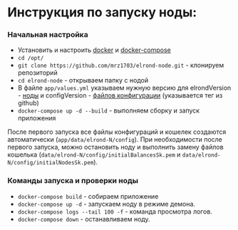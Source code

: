 # Инструкция по запуску ноды:
### Начальная настройка
 * Установить и настроить [docker](https://docs.docker.com/install/) и [docker-compose](https://docs.docker.com/compose/install/)
 * `cd /opt/`
 * `git clone https://github.com/mrz1703/elrond-node.git` - клонируем репозиторий
 * `cd elrond-node` - открываем папку с нодой
 * В файле `app/values.yml` указываем нужную версию для elrondVersion - [ноды](https://github.com/ElrondNetwork/elrond-go) и configVersion - [файлов конфигурации](https://github.com/ElrondNetwork/elrond-config) (указывается тег из github)
 * `docker-compose up -d --build` - выполняем сборку и запуск приложения


После первого запуска все файлы конфигураций и кошелек создаются автоматически (`app/data/elrond-N/config`). При необходимости после первого запуска, можно остановить ноду и выполнить замену файлов кошелька (`data/elrond-N/config/initialBalancesSk.pem` и `data/elrond-N/config/initialNodesSk.pem`).


### Команды запуска и проверки ноды
 * `docker-compose build` - собираем приложение
 * `docker-compose up -d` - запускаем ноду в режиме демона.
 * `docker-compose logs --tail 100 -f` - команда просмотра логов.
 * `docker-compose down` - останавливаем ноду.

